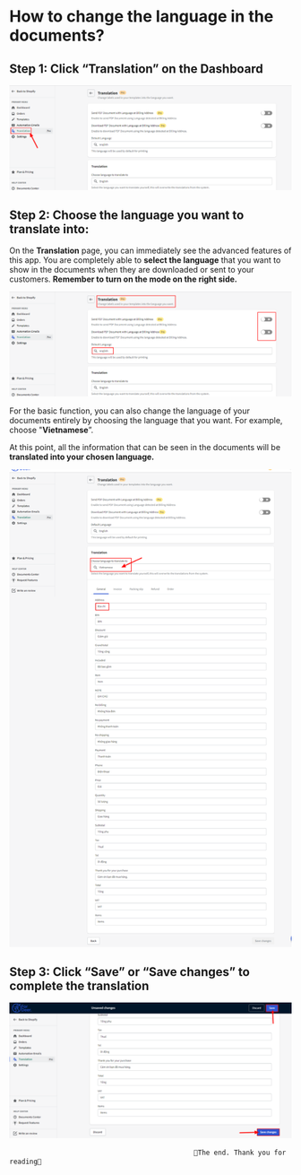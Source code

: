 # How to change the language in the documents?

## Step 1: Click “Translation” on the Dashboard

![1.1.png](How%20to%20change%20the%20language%20in%20the%20documents%20435845dae1b947d9a5d589abd206b02e/1.1.png)

## Step 2: Choose the language you want to translate into:

On the **Translation** page, you can immediately see the advanced features of this app. You are completely able to **select the language** that you want to show in the documents when they are downloaded or sent to your customers. **Remember to turn on the mode on the right side.**

![2.1.png](How%20to%20change%20the%20language%20in%20the%20documents%20435845dae1b947d9a5d589abd206b02e/2.1.png)

For the basic function, you can also change the language of your documents entirely by choosing the language that you want. For example, choose "**Vietnamese**”.

At this point, all the information that can be seen in the documents will be **translated into your chosen language.**

![3.1.png](How%20to%20change%20the%20language%20in%20the%20documents%20435845dae1b947d9a5d589abd206b02e/3.1.png)

## Step 3: Click “Save” or “Save changes” to complete the translation

![4.1.png](How%20to%20change%20the%20language%20in%20the%20documents%20435845dae1b947d9a5d589abd206b02e/4.1.png)

                                                  🥰The end. Thank you for reading🥰
